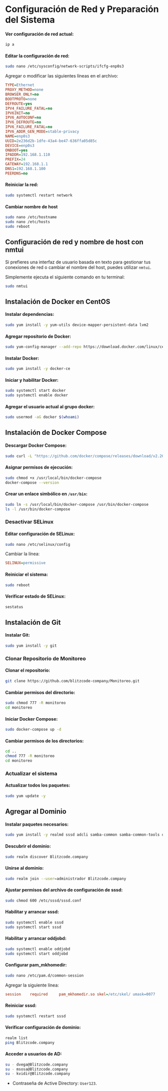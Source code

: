 # Configuración de Red y Preparación del Sistema

#### Ver configuración de red actual:
```bash
ip a
```

#### Editar la configuración de red:
```bash
sudo nano /etc/sysconfig/network-scripts/ifcfg-enp0s3
```

Agregar o modificar las siguientes líneas en el archivo:

```ini
TYPE=Ethernet
PROXY_METHOD=none
BROWSER_ONLY=no
BOOTPROTO=none
DEFROUTE=yes
IPV4_FAILURE_FATAL=no
IPV6INIT=no
IPV6_AUTOCONF=no
IPV6_DEFROUTE=no
IPV6_FAILURE_FATAL=no
IPV6_ADDR_GEN_MODE=stable-privacy
NAME=enp0s3
UUID=2e236d2b-1dfe-43a4-be47-636ffa05d85c
DEVICE=enp0s3
ONBOOT=yes
IPADDR=192.168.1.110
PREFIX=24
GATEWAY=192.168.1.1
DNS1=192.168.1.100
PEERDNS=no
```

#### Reiniciar la red:
```bash
sudo systemctl restart network
```

#### Cambiar nombre de host
```bash
sudo nano /etc/hostname
sudo nano /etc/hosts
sudo reboot
```
## Configuración de red y nombre de host con nmtui
Si prefieres una interfaz de usuario basada en texto para gestionar tus conexiones de red o cambiar el nombre del host, puedes utilizar `nmtui`.

Simplemente ejecuta el siguiente comando en tu terminal:
```bash
sudo nmtui
```
## Instalación de Docker en CentOS

#### Instalar dependencias:
```bash
sudo yum install -y yum-utils device-mapper-persistent-data lvm2
```

#### Agregar repositorio de Docker:
```bash
sudo yum-config-manager --add-repo https://download.docker.com/linux/centos/docker-ce.repo
```

#### Instalar Docker:
```bash
sudo yum install -y docker-ce
```

#### Iniciar y habilitar Docker:
```bash
sudo systemctl start docker
sudo systemctl enable docker
```

#### Agregar el usuario actual al grupo docker:
```bash
sudo usermod -aG docker $(whoami)
```

## Instalación de Docker Compose

#### Descargar Docker Compose:
```bash
sudo curl -L "https://github.com/docker/compose/releases/download/v2.20.2/docker-compose-$(uname -s)-$(uname -m)" -o /usr/local/bin/docker-compose
```

#### Asignar permisos de ejecución:
```bash
sudo chmod +x /usr/local/bin/docker-compose
docker-compose --version
```

#### Crear un enlace simbólico en `/usr/bin`:
```bash
sudo ln -s /usr/local/bin/docker-compose /usr/bin/docker-compose
ls -l /usr/bin/docker-compose
```

### Desactivar SELinux

#### Editar configuración de SELinux:
```bash
sudo nano /etc/selinux/config
```

Cambiar la línea:
```ini
SELINUX=permissive
```

#### Reiniciar el sistema:
```bash
sudo reboot
```

#### Verificar estado de SELinux:
```bash
sestatus
```

## Instalación de Git

#### Instalar Git:
```bash
sudo yum install -y git
```

### Clonar Repositorio de Monitoreo

#### Clonar el repositorio:
```bash
git clone https://github.com/blitzcode-company/Monitoreo.git
```

#### Cambiar permisos del directorio:
```bash
sudo chmod 777 -R monitoreo
cd monitoreo
```

#### Iniciar Docker Compose:
```bash
sudo docker-compose up -d
```

#### Cambiar permisos de los directorios:
```bash
cd ..
chmod 777 -R monitoreo
cd monitoreo
```

### Actualizar el sistema

#### Actualizar todos los paquetes:
```bash
sudo yum update -y
```
## Agregar al Dominio

#### Instalar paquetes necesarios:
```bash
sudo yum install -y realmd sssd adcli samba-common samba-common-tools oddjob oddjob-mkhomedir krb5-workstation
```

#### Descubrir el dominio:
```bash
sudo realm discover Blitzcode.company
```

#### Unirse al dominio:
```bash
sudo realm join --user=administrador Blitzcode.company
```

#### Ajustar permisos del archivo de configuración de sssd:
```bash
sudo chmod 600 /etc/sssd/sssd.conf
```

#### Habilitar y arrancar sssd:
```bash
sudo systemctl enable sssd
sudo systemctl start sssd
```

#### Habilitar y arrancar oddjobd:
```bash
sudo systemctl enable oddjobd
sudo systemctl start oddjobd
```

#### Configurar pam_mkhomedir:
```bash
sudo nano /etc/pam.d/common-session
```

Agregar la siguiente línea:
```ini
session    required     pam_mkhomedir.so skel=/etc/skel/ umask=0077
```

#### Reiniciar sssd:
```bash
sudo systemctl restart sssd
```

#### Verificar configuración de dominio:
```bash
realm list
ping Blitzcode.company
```

#### Acceder a usuarios de AD:
```bash
su - dvega@Blitzcode.company
su - msosa@Blitzcode.company
su - kvidir@Blitzcode.company
```

- Contraseña de Active Directory: `User123`.

